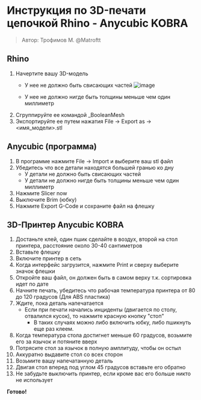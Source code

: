# Инструкция по 3D-печати цепочкой Rhino - Anycubic KOBRA
> Автор: Трофимов М. @Matroftt
## Rhino
1. Начертите вашу 3D-модель
    * У нее не должно быть свисающих частей ![image](https://github.com/user-attachments/assets/f77a5e1d-37fc-4c6a-b213-1053c3d69293)

    * У нее не должно нигде быть толщины меньше чем один миллиметр
2. Сгруппируйте ее командой _BooleanMesh
3. Экспортируйте ее путем нажатия File -> Export as -> <имя_модели>.stl

## Anycubic (программа)
1. В программе нажмите File -> Import и выберите ваш stl файл
2. Убедитесь что все детали находятся большей гранью ко дну
    * У детали не должно быть свисающих частей
    * У детали не должно нигде быть толщины меньше чем один миллиметр
3. Нажмите Slicer now
4. Выключите Brim (юбку)
5. Нажмите Export G-Code и сохраните файл на флешку

## 3D-Принтер Anycubic KOBRA
1. Достаньте клей, один пшик сделайте в воздух, второй на стол принтера, расстояние около 30-40 сантиметров
1. Вставьте флешку
2. Включите принтер в сеть
3. Когда интерфейс загрузится, нажмите Print и сверху выберите значок флешки
4. Откройте ваш файл, он должен быть в самом верху т.к. сортировка идет по дате
5. Начните печать, убедитесь что рабочая температура принтера от 80 до 120 градусов (Для ABS пластика)
6. Ждите, пока деталь напечатается
    * Если при печати начались инциденты (двигается по столу, отвалился кусок), то нажмите красную кнопку "стоп"
         * В таких случаях можно либо включить юбку, либо пшикнуть еще раз клеем.
7. Когда температура стола достигнет меньше 60 градусов, возьмите его за язычок и потяните вверх
8. Потрясите стол за язычок в полную амплитуду, чтобы он остыл
9. Аккуратно выдавите стол со всех сторон
1. Возьмите вашу напечатанную деталь
2. Двигая стол вперед под углом 45 градусов вставьте его обратно
3. Не забудьте выключить принтер, если кроме вас его больше никто не использует

**Готово!**
